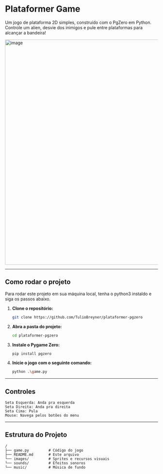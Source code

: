 # Plataformer Game

Um jogo de plataforma 2D simples, construído com o PgZero em Python. Controle um alien, desvie dos inimigos e pule entre plataformas para alcançar a bandeira!

<img width="993" height="741" alt="image" src="https://github.com/user-attachments/assets/56176a01-f395-42dc-92ed-ad6f43fe066b" />

---

## Como rodar o projeto

Para rodar este projeto em sua máquina local, tenha o python3 instaldo e siga os passos abaixo.

1.  **Clone o repositório:**

    ```bash
    git clone https://github.com/TulioBreyner/plataformer-pgzero
    ```

2.  **Abra a pasta do projeto:**

    ```bash
    cd plataformer-pgzero
    ```

3.  **Instale o Pygame Zero:**

    ```bash
    pip install pgzero
    ```

3.  **Inicie o jogo com o seguinte comando:**
    ```bash
    python .\game.py
    ```

---

## Controles

    Seta Esquerda: Anda pra esquerda
    Seta Direita: Anda pra direita
    Seta Cima: Pula
    Mouse: Navega pelos botões do menu

---

## Estrutura do Projeto

```
/
├── game.py         # Código do jogo
├── README.md       # Este arquivo
└── images/         # Sprites e recursos visuais
└── sounds/         # Efeitos sonoros
└── music/          # Música de fundo
```
